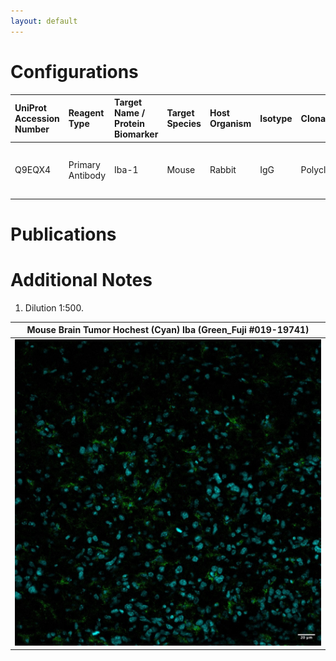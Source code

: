 ```yaml
---
layout: default
---
```


# Configurations

| UniProt Accession Number   | Reagent Type     | Target Name / Protein Biomarker   | Target Species   | Host Organism   | Isotype   | Clonality   | Vendor                  | Catalog Number   | Conjugate   | RRID      | Availability   | Method                 | Tissue Preservation   | Target Tissue   | Tissue State   | Detergent          | Antigen Retrieval Conditions   | Dye Inactivation Conditions   | Recommend   | Agree                                                        | Disagree   | Contributor                                                  | Notes       |
|:---------------------------|:-----------------|:----------------------------------|:-----------------|:----------------|:----------|:------------|:------------------------|:-----------------|:------------|:----------|:---------------|:-----------------------|:----------------------|:----------------|:---------------|:-------------------|:-------------------------------|:------------------------------|:------------|:-------------------------------------------------------------|:-----------|:-------------------------------------------------------------|:------------|
| Q9EQX4                     | Primary Antibody | Iba-1                             | Mouse            | Rabbit          | IgG       | Polyclonal  | FUJIFILM Wako Chemicals U.S.A. Corporation | 019-19741        | NA          | AB_839504 | Stock          | Multiplexed 2D Imaging | 4% PFA Fixed Frozen   | Brain           | Tumor          | 0.3% Triton-X-100 | NA                             | NA                            | Yes         | [0000-0002-6944-6997](https://orcid.org/0000-0002-6944-6997) | NA         | [0000-0002-6944-6997](https://orcid.org/0000-0002-6944-6997) | [1](#notes) |

# Publications



# Additional Notes

<a name="notes"></a>
1. Dilution 1:500.

| Mouse Brain Tumor Hochest (Cyan) Iba (Green_Fuji #019-19741) |
|:-------:|
| ![](Mouse_Brain_Tumor_Hochest_Cyan_Iba_Green_Fuji_019-19741.jpg) |

